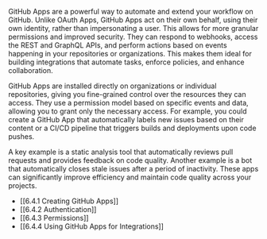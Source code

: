 GitHub Apps are a powerful way to automate and extend your workflow on GitHub. Unlike OAuth Apps, GitHub Apps act on their own behalf, using their own identity, rather than impersonating a user. This allows for more granular permissions and improved security. They can respond to webhooks, access the REST and GraphQL APIs, and perform actions based on events happening in your repositories or organizations. This makes them ideal for building integrations that automate tasks, enforce policies, and enhance collaboration.

GitHub Apps are installed directly on organizations or individual repositories, giving you fine-grained control over the resources they can access. They use a permission model based on specific events and data, allowing you to grant only the necessary access. For example, you could create a GitHub App that automatically labels new issues based on their content or a CI/CD pipeline that triggers builds and deployments upon code pushes.

A key example is a static analysis tool that automatically reviews pull requests and provides feedback on code quality. Another example is a bot that automatically closes stale issues after a period of inactivity. These apps can significantly improve efficiency and maintain code quality across your projects.

- [[6.4.1 Creating GitHub Apps]]
- [[6.4.2 Authentication]]
- [[6.4.3 Permissions]]
- [[6.4.4 Using GitHub Apps for Integrations]]